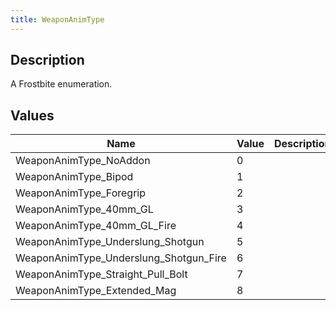 ```yaml
---
title: WeaponAnimType
---
```

## Description

A Frostbite enumeration.

## Values

| Name                                      | Value | Description |
| ----------------------------------------- | ----- | ----------- |
| WeaponAnimType\_NoAddon                   | 0     |             |
| WeaponAnimType\_Bipod                     | 1     |             |
| WeaponAnimType\_Foregrip                  | 2     |             |
| WeaponAnimType\_40mm\_GL                  | 3     |             |
| WeaponAnimType\_40mm\_GL\_Fire            | 4     |             |
| WeaponAnimType\_Underslung\_Shotgun       | 5     |             |
| WeaponAnimType\_Underslung\_Shotgun\_Fire | 6     |             |
| WeaponAnimType\_Straight\_Pull\_Bolt      | 7     |             |
| WeaponAnimType\_Extended\_Mag             | 8     |             |
